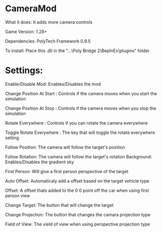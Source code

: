 # CameraMod

What it does: It adds more camera controls

Game Version: 1.28+

Dependencies: PolyTech Framework 0.9.5

To install: Place this .dll in the "...\Poly Bridge 2\BepInEx\plugins" folder


# Settings:
Enable/Disable Mod: Enables/Disables the mod

Change Position At Start : Controls if the camera moves when you start the simulation

Change Position At Stop : Controls if the camera moves when you stop the simulation

Rotate Everywhere : Controls if you can rotate the camera everywhere

Toggle Rotate Everywhere : The key that will toggle the rotate everywhere setting

Follow Position: The camera will follow the target's position

Follow Rotation: The camera will follow the target's rotation
Background: Enables/Disables the gradient sky

First Person: Will give a first person perspective of the target

Auto Offset: Automaticaly add a offset based on the target vehicle type

Offset: A offset thats added to the 0 0 point off the car when using first person view

Change Target: The button that will change the target

Change Projection: The button that changes the camara projection type

Field of View: The vield of view when using perspective projection type